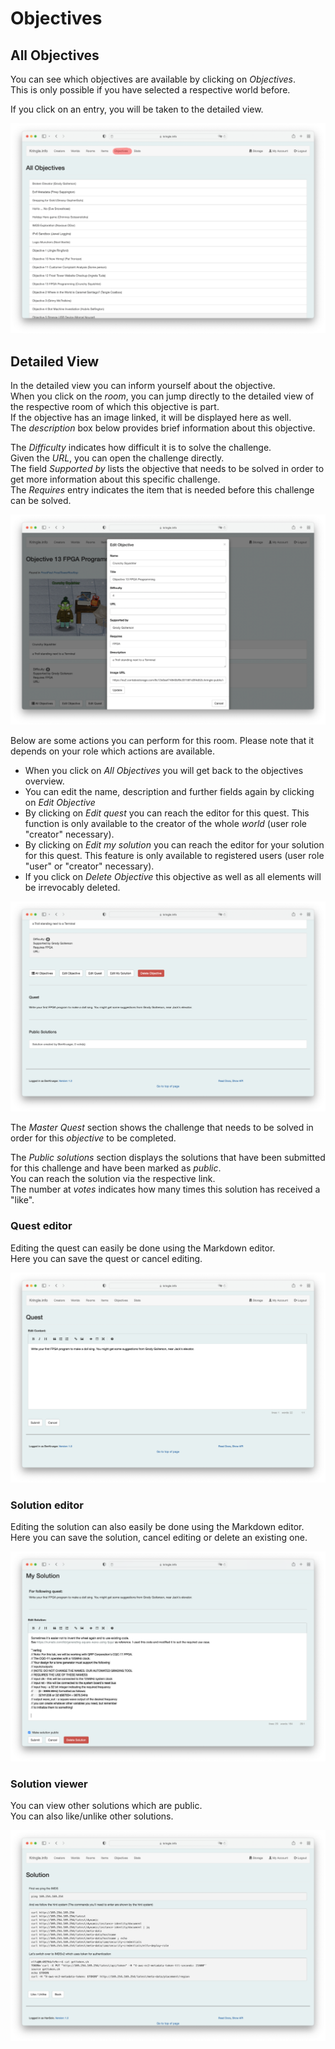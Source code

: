 # Objectives

## All Objectives

You can see which objectives are available by clicking on *Objectives*.  
This is only possible if you have selected a respective world before.   

If you click on an entry, you will be taken to the detailed view.  

![All Objectives](./img/objectives_all.png)

## Detailed View

In the detailed view you can inform yourself about the objective.  
When you click on the *room*, you can jump directly to the detailed view of the respective room of which this objective is part.  
If the objective has an image linked, it will be displayed here as well.  
The *description* box below provides brief information about this objective.  

The *Difficulty* indicates how difficult it is to solve the challenge.  
Given the *URL*, you can open the challenge directly.  
The field *Supported by* lists the objective that needs to be solved in order to get more information about this specific challenge.  
The *Requires* entry indicates the item that is needed before this challenge can be solved.  

![Objectives Detail](./img/objectives_detail.png)

Below are some actions you can perform for this room. Please note that it depends on your role which actions are available.

* When you click on *All Objectives* you will get back to the objectives overview.  
* You can edit the name, description and further fields again by clicking on *Edit Objective* 
* By clicking on *Edit quest* you can reach the editor for this quest. This function is only available to the creator of the whole *world* (user role "creator" necessary).  
* By clicking on *Edit my solution* you can reach the editor for your solution for this quest. This feature is only available to registered users (user role "user" or "creator" necessary).
* If you click on *Delete Objective* this objective as well as all elements will be irrevocably deleted.

![Objectives Detail 2](./img/objectives_detail4.png)

The *Master Quest* section shows the challenge that needs to be solved in order for this *objective* to be completed.  

The *Public solutions* section displays the solutions that have been submitted for this challenge and have been marked as *public*.  
You can reach the solution via the respective link.  
The number at *votes* indicates how many times this solution has received a "like".

### Quest editor

Editing the quest can easily be done using the Markdown editor.  
Here you can save the quest or cancel editing.

![Objectives Detail 2](./img/objectives_detail2.png)

### Solution editor

Editing the solution can also easily be done using the Markdown editor.  
Here you can save the solution, cancel editing or delete an existing one.

![Objectives Detail 2](./img/objectives_detail3.png)

### Solution viewer

You can view other solutions which are public.  
You can also like/unlike other solutions.

![Objectives Detail 2](./img/objectives_detail5.png)


